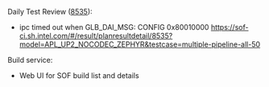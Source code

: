 Daily Test Review ([8535](https://sof-ci.sh.intel.com/#/result/planresultdetail/8535)):

* ipc timed out when GLB_DAI_MSG: CONFIG 0x80010000 https://sof-ci.sh.intel.com/#/result/planresultdetail/8535?model=APL_UP2_NOCODEC_ZEPHYR&testcase=multiple-pipeline-all-50

Build service:

* Web UI for SOF build list and details

